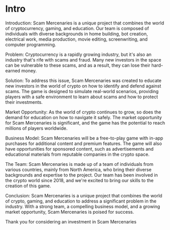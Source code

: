 # Intro

Introduction: Scam Mercenaries is a unique project that combines the world of cryptocurrency, gaming, and education. Our team is composed of individuals with diverse backgrounds in home building, bot creation, electrical work, media production, movie editing, screenwriting, and computer programming.

Problem: Cryptocurrency is a rapidly growing industry, but it's also an industry that's rife with scams and fraud. Many new investors in the space can be vulnerable to these scams, and as a result, they can lose their hard-earned money.

Solution: To address this issue, Scam Mercenaries was created to educate new investors in the world of crypto on how to identify and defend against scams. The game is designed to simulate real-world scenarios, providing players with a safe environment to learn about scams and how to protect their investments.

Market Opportunity: As the world of crypto continues to grow, so does the demand for education on how to navigate it safely. The market opportunity for Scam Mercenaries is significant, and the game has the potential to reach millions of players worldwide.

Business Model: Scam Mercenaries will be a free-to-play game with in-app purchases for additional content and premium features. The game will also have opportunities for sponsored content, such as advertisements and educational materials from reputable companies in the crypto space.

The Team: Scam Mercenaries is made up of a team of individuals from various countries, mainly from North America, who bring their diverse backgrounds and expertise to the project. Our team has been involved in the crypto world since 2018, and we're excited to bring our skills to the creation of this game.

Conclusion: Scam Mercenaries is a unique project that combines the world of crypto, gaming, and education to address a significant problem in the industry. With a strong team, a compelling business model, and a growing market opportunity, Scam Mercenaries is poised for success.

Thank you for considering an investment in Scam Mercenaries
